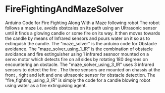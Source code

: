 # FireFightingAndMazeSolver
Arduino Code for Fire Fighting Along With a Maze following robot
The robot follows a maze i.e. avoids obstcales on its path using an Ultrasonic sensor until it finds a glowing candle or some fire on its way. It then moves towards the candle by means of Infrared sensors and pours water on it so as to extinguish the candle. 
The "maze_solver" is the arduino code for Obstacle avoidance.
The "maze_solver_using_1_IR" is the combination of obstacle avoidance and fire extinguisher using 1 infrared sesnsor mounted on a servo motor which detects fire on all sides by rotating 180 degrees on encountering an obstacle.
The "maze_solver_using_3_IR" uses 3 infrared sensors to detect the fire . The three sensors are mounted on chassis at the front , right and left and one ultrasonic sensor for obstacle detection.
The "fire_fighting_using_3_IR" is simply the code for a candle blowing robot using water as a fire extinguising agent.
